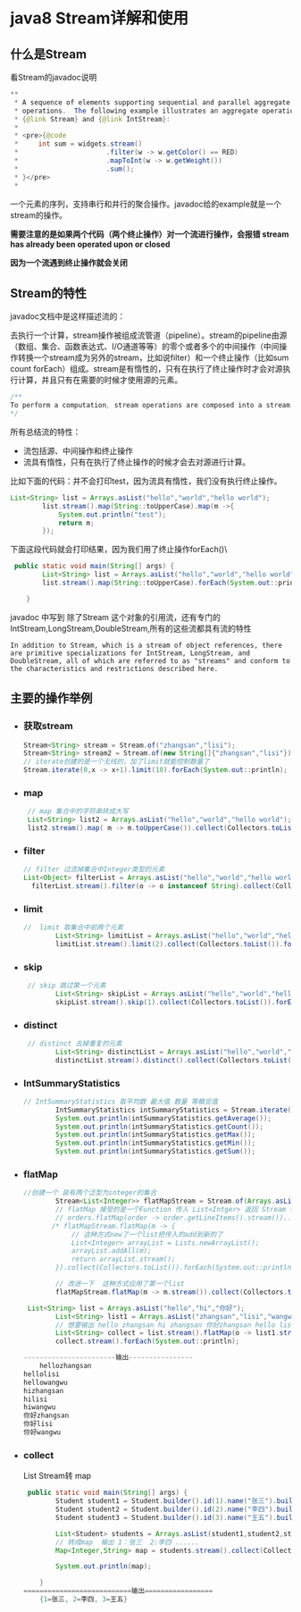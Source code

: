# java8 Stream详解和使用

## 什么是Stream

看Stream的javadoc说明

```java
**
 * A sequence of elements supporting sequential and parallel aggregate
 * operations.  The following example illustrates an aggregate operation using
 * {@link Stream} and {@link IntStream}:
 *
 * <pre>{@code
 *     int sum = widgets.stream()
 *                      .filter(w -> w.getColor() == RED)
 *                      .mapToInt(w -> w.getWeight())
 *                      .sum();
 * }</pre>
 *
```

一个元素的序列，支持串行和并行的聚合操作。javadoc给的example就是一个stream的操作。

**需要注意的是如果两个代码（两个终止操作）对一个流进行操作，会报错 stream has already been operated upon or closed**

**因为一个流遇到终止操作就会关闭**

## Stream的特性

javadoc文档中是这样描述流的：

去执行一个计算，stream操作被组成流管道（pipeline）。stream的pipeline由源（数组、集合、函数表达式、I/O通道等等）的零个或者多个的中间操作（中间操作转换一个stream成为另外的stream，比如说filter）和一个终止操作（比如sum count forEach）组成。stream是有惰性的，只有在执行了终止操作时才会对源执行计算，并且只有在需要的时候才使用源的元素。

```java
/** 
To perform a computation, stream operations are composed into a stream pipeline. A stream pipeline consists of a source (which might be an array, a collection, a generator function, an I/O channel, etc), zero or more intermediate operations (which transform a stream into another stream, such as filter(Predicate)), and a terminal operation (which produces a result or side-effect, such as count() or forEach(Consumer)). Streams are lazy; computation on the source data is only performed when the terminal operation is initiated, and source elements are consumed only as needed.
*/
```

所有总结流的特性：

- 流包括源、中间操作和终止操作
- 流具有惰性，只有在执行了终止操作的时候才会去对源进行计算。

比如下面的代码：并不会打印test，因为流具有惰性，我们没有执行终止操作。

```java
List<String> list = Arrays.asList("hello","world","hello world");
        list.stream().map(String::toUpperCase).map(m ->{
            System.out.println("test");
            return m;
        });
```

下面这段代码就会打印结果，因为我们用了终止操作forEach()\

```java
 public static void main(String[] args) {
        List<String> list = Arrays.asList("hello","world","hello world");
        list.stream().map(String::toUpperCase).forEach(System.out::println);

    }
```

javadoc 中写到 除了Stream 这个对象的引用流，还有专门的 IntStream,LongStream,DoubleStream,所有的这些流都具有流的特性

```less
In addition to Stream, which is a stream of object references, there are primitive specializations for IntStream, LongStream, and DoubleStream, all of which are referred to as "streams" and conform to the characteristics and restrictions described here.
```

## 主要的操作举例

- ### 获取stream

  ```java
  Stream<String> stream = Stream.of("zhangsan","lisi");
  Stream<String> stream2 = Stream.of(new String[]{"zhangsan","lisi"});
  // iterate创建的是一个无线的，加了limit就能控制数量了
  Stream.iterate(0,x -> x+1).limit(10).forEach(System.out::println);
  ```

- ### map

  ```java
   // map 集合中的字符串转成大写
   List<String> list2 = Arrays.asList("hello","world","hello world");
   list2.stream().map( m -> m.toUpperCase()).collect(Collectors.toList()).forEach(System.out::println);
  ```

- ### filter

  ```java
  // filter 过滤掉集合中Integer类型的元素
  List<Object> filterList = Arrays.asList("hello","world","hello world",1);
  	filterList.stream().filter(o -> o instanceof String).collect(Collectors.toList()).forEach(System.out::println);
  ```

- ### limit

  ```java
  //  limit 取集合中前两个元素
          List<String> limitList = Arrays.asList("hello","world","hello world");
          limitList.stream().limit(2).collect(Collectors.toList()).forEach(System.out::println);
  ```

- ### skip

  ```java
   // skip 跳过第一个元素
          List<String> skipList = Arrays.asList("hello","world","hello world");
          skipList.stream().skip(1).collect(Collectors.toList()).forEach(System.out::println);
  ```

- ### distinct

  ```java
   // distinct 去掉重复的元素
          List<String> distinctList = Arrays.asList("hello","world","hello world","hello");
          distinctList.stream().distinct().collect(Collectors.toList()).forEach(System.out::println);
  ```

- ### IntSummaryStatistics

  ```java
  // IntSummaryStatistics 取平均数 最大值 数量 等概览值
          IntSummaryStatistics intSummaryStatistics = Stream.iterate(1, i -> i * 2).limit(6).mapToInt(i -> i).summaryStatistics();
          System.out.println(intSummaryStatistics.getAverage());
          System.out.println(intSummaryStatistics.getCount());
          System.out.println(intSummaryStatistics.getMax());
          System.out.println(intSummaryStatistics.getMin());
          System.out.println(intSummaryStatistics.getSum());
  ```

- ### flatMap

  ```java
  //创建一个 装有两个泛型为integer的集合
          Stream<List<Integer>> flatMapStream = Stream.of(Arrays.asList(1, 2, 3), Arrays.asList(4, 5));
          // flatMap 接受的是一个Function 传入 List<Intger> 返回 Stream 看javaDoc给的例子
          // orders.flatMap(order -> order.getLineItems().stream())...
         /* flatMapStream.flatMap(m -> {
              // 这种方式new了一个list把传入的add到新的了
              List<Integer> arrayList = Lists.newArrayList();
              arrayList.addAll(m);
              return arrayList.stream();
          }).collect(Collectors.toList()).forEach(System.out::println);*/
  
          // 改进一下  这种方式应用了第一个list
          flatMapStream.flatMap(m -> m.stream()).collect(Collectors.toList()).forEach(System.out::println);
  
  ```

  
  
  ```java
   List<String> list = Arrays.asList("hello","hi","你好");
          List<String> list1 = Arrays.asList("zhangsan","lisi","wangwu");
          // 想要输出 hello zhangsan hi zhangsan 你好zhangsan hello lisi ....
          List<String> collect = list.stream().flatMap(o -> list1.stream().map(o1 -> o + o1)).collect(Collectors.toList());
          collect.stream().forEach(System.out::println);
  
  -----------------------输出----------------
      hellozhangsan
  hellolisi
  hellowangwu
  hizhangsan
  hilisi
  hiwangwu
  你好zhangsan
  你好lisi
  你好wangwu
  ```
  
- ### collect

  List Stream转 map

  ```java
   public static void main(String[] args) {
          Student student1 = Student.builder().id(1).name("张三").build();
          Student student2 = Student.builder().id(2).name("李四").build();
          Student student3 = Student.builder().id(3).name("王五").build();
  
          List<Student> students = Arrays.asList(student1,student2,student3);
          // 转成map  输出 1：张三  2:李四 ......
          Map<Integer,String> map = students.stream().collect(Collectors.toMap(Student::getId,Student::getName));
  
          System.out.println(map);
  
      }
  ===========================输出=================
      {1=张三, 2=李四, 3=王五}
  ```

  

